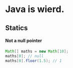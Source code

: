 # Java is wierd.

## Statics

#### Not a null pointer

```java
Math[] maths = new Math[10];
maths[0]; // null
maths[0].floor(1.5); // 1
```